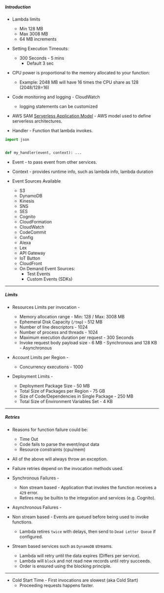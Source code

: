
##### Introduction


- Lambda limits
  - Min 128 MB
  - Max 3008 MB
  - 64 MB increments
- Setting Execution Timeouts:
  - 300 Seconds - 5 mins
    - Default 3 sec
  
- CPU power is proportional to the memory allocated to your function:
  - Example: 2048 MB will have 16 times the CPU share as 128 (2048/128=16)
  
- Code monitoring and logging - CloudWatch
  - logging statements can be customized

- AWS SAM [Serverless Application Model](https://docs.aws.amazon.com/serverless-application-model/latest/developerguide/what-is-sam.html) - AWS model used to define serverless architectures.

- Handler - Function that lambda invokes.
```python
import json


def my_handler(event, context): ...
```

- Event - to pass event from other services.
- Context - provides runtime info, such as lambda info, lambda duration 

- Event Sources Available
  - S3
  - DynamoDB
  - Kinesis
  - SNS
  - SES
  - Cognito
  - CloudFormation
  - CloudWatch
  - CodeCommit
  - Config
  - Alexa
  - Lex
  - API Gateway
  - IoT Button
  - CloudFront
  - On Demand Event Sources:
    - Test Events
    - Custom Events (SDKs)
    
---

##### Limits

- Resources Limits per invocation - 
  - Memory allocation range - Min: 128 / Max: 3008 MB
  - Ephemeral Disk Capacity (`/tmp`) - 512 MB
  - Number of line descriptors - 1024
  - Number of process and threads - 1024
  - Maximum execution duration per request - 300 Seconds
  - Invoke request body payload size - 6 MB - Synchronous and 128 KB - Asynchronous

- Account Limits per Region -  
  - Concurrency executions - 1000

- Deployment Limits -
  - Deployment Package Size - 50 MB
  - Total Size of Packages per Region - 75 GB
  - Size of Code/Dependencies in Single Package - 250 MB
  - Total Size of Environment Variables Set - 4 KB

---  

##### Retries
- Reasons for function failure could be:
  - Time Out
  - Code fails to parse the event/input data
  - Resource constraints (cpu/mem)
  
- All of the above will always throw an exception. 
- Failure retries depend on the invocation methods used.

- Synchronous Failures -
  - Non stream based - Application that invokes the function receives a `429` error.
  - Retires may be builtin to the integration and services (e.g. Cognito).

- Asynchronous Failures - 
 - Non stream based - Events are queued before being used to invoke functions.
   - Lambda retires `twice` with delays, then send to `Dead Letter Queue` if configured. 
 
 - Stream based services such as `DynamoDB` streams.
   - Lambda will retry until the data expires (Differs per service).
   - Lambda will `block` and not read new records until retry succeeds.
   - Order is ensured using the blocking principle.
   
---

- Cold Start Time - First invocations are slowest (aka Cold Start)
  - Proceeding requests happens faster.
  
  
  
  






















   
  
